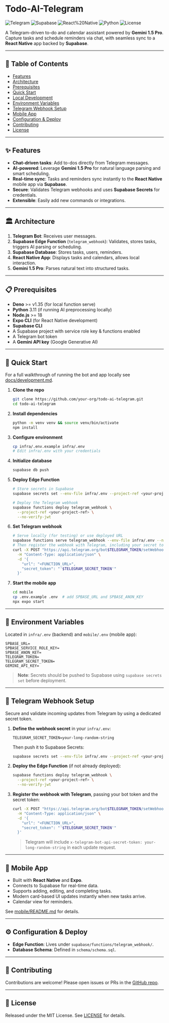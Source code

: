 # Todo-AI-Telegram

![Telegram](https://img.shields.io/badge/Telegram-Bot-blue) ![Supabase](https://img.shields.io/badge/Supabase-Edge%20Functions-green) ![React%20Native](https://img.shields.io/badge/React--Native-Mobile-yellow) ![Python](https://img.shields.io/badge/Python-3.11-blue) ![License](https://img.shields.io/badge/License-MIT-lightgrey)

A Telegram-driven to-do and calendar assistant powered by **Gemini 1.5 Pro**. Capture tasks and schedule reminders via chat, with seamless sync to a **React Native** app backed by **Supabase**.

---

## 🔖 Table of Contents

- [Features](#-features)
- [Architecture](#-architecture)
- [Prerequisites](#-prerequisites)
- [Quick Start](#-quick-start)
- [Local Development](docs/development.md)
- [Environment Variables](#-environment-variables)
- [Telegram Webhook Setup](#-telegram-webhook-setup)
- [Mobile App](#-mobile-app)
- [Configuration & Deploy](#-configuration--deploy)
- [Contributing](#-contributing)
- [License](#-license)

---

## ✨ Features

- **Chat-driven tasks**: Add to-dos directly from Telegram messages.
- **AI-powered**: Leverage **Gemini 1.5 Pro** for natural language parsing and smart scheduling.
- **Real-time sync**: Tasks and reminders sync instantly to the **React Native** mobile app via **Supabase**.
- **Secure**: Validates Telegram webhooks and uses **Supabase Secrets** for credentials.
- **Extensible**: Easily add new commands or integrations.

---

## 🏛️ Architecture

1. **Telegram Bot**: Receives user messages.
2. **Supabase Edge Function** (`telegram_webhook`): Validates, stores tasks, triggers AI parsing or scheduling.
3. **Supabase Database**: Stores tasks, users, reminders.
4. **React Native App**: Displays tasks and calendars, allows local interaction.
5. **Gemini 1.5 Pro**: Parses natural text into structured tasks.

---

## 📋 Prerequisites

- **Deno** >= v1.35 (for local function serve)
- **Python** 3.11 (if running AI preprocessing locally)
- **Node.js** >= 18
- **Expo CLI** (for React Native development)
- **Supabase CLI**
- A Supabase project with service role key & functions enabled
- A Telegram bot token
- A **Gemini API key** (Google Generative AI)

---

## 🚀 Quick Start

For a full walkthrough of running the bot and app locally see [docs/development.md](docs/development.md).

1. **Clone the repo**

   ```bash
   git clone https://github.com/your-org/todo-ai-telegram.git
   cd todo-ai-telegram
   ```

2. **Install dependencies**

   ```bash
   python -m venv venv && source venv/bin/activate
   npm install
   ```

3. **Configure environment**

   ```bash
   cp infra/.env.example infra/.env
   # Edit infra/.env with your credentials
   ```

4. **Initialize database**

   ```bash
   supabase db push
   ```

5. **Deploy Edge Function**

   ```bash
   # Store secrets in Supabase
   supabase secrets set --env-file infra/.env --project-ref <your-project-ref>

   # Deploy the Telegram webhook
   supabase functions deploy telegram_webhook \
     --project-ref <your-project-ref> \
     --no-verify-jwt
   ```

6. **Set Telegram webhook**

   ```bash
   # Serve locally (for testing) or use deployed URL
   supabase functions serve telegram_webhook --env-file infra/.env --no-verify-jwt
   # Then register the webhook with Telegram, including your secret token
   curl -X POST "https://api.telegram.org/bot$TELEGRAM_TOKEN/setWebhook" \
     -H "Content-Type: application/json" \
     -d '{
       "url": "<FUNCTION_URL>",
       "secret_token": "'$TELEGRAM_SECRET_TOKEN'"
     }'
   ```

7. **Start the mobile app**

   ```bash
   cd mobile
   cp .env.example .env  # add SPBASE_URL and SPBASE_ANON_KEY
   npx expo start
   ```

---

## 🔧 Environment Variables

Located in `infra/.env` (backend) and `mobile/.env` (mobile app):

```dotenv
SPBASE_URL=
SPBASE_SERVICE_ROLE_KEY=
SPBASE_ANON_KEY=
TELEGRAM_TOKEN=
TELEGRAM_SECRET_TOKEN=
GEMINI_API_KEY=
```

> **Note**: Secrets should be pushed to Supabase using `supabase secrets set` before deployment.

---

## 🔗 Telegram Webhook Setup

Secure and validate incoming updates from Telegram by using a dedicated secret token.

1. **Define the webhook secret** in your `infra/.env`:

   ```dotenv
   TELEGRAM_SECRET_TOKEN=your-long-random-string
   ```

   Then push it to Supabase Secrets:

   ```bash
   supabase secrets set --env-file infra/.env --project-ref <your-project-ref>
   ```

2. **Deploy the Edge Function** (if not already deployed):

   ```bash
   supabase functions deploy telegram_webhook \
     --project-ref <your-project-ref> \
     --no-verify-jwt
   ```

3. **Register the webhook with Telegram**, passing your bot token and the secret token:

   ```bash
   curl -X POST "https://api.telegram.org/bot$TELEGRAM_TOKEN/setWebhook" \
     -H "Content-Type: application/json" \
     -d '{
       "url": "<FUNCTION_URL>",
       "secret_token": "'$TELEGRAM_SECRET_TOKEN'"
     }'
   ```

   > Telegram will include `x-telegram-bot-api-secret-token: your-long-random-string` in each update request.

---

## 📱 Mobile App

- Built with **React Native** and **Expo**.
- Connects to Supabase for real-time data.
- Supports adding, editing, and completing tasks.
- Modern card-based UI updates instantly when new tasks arrive.
- Calendar view for reminders.

See [mobile/README.md](mobile/README.md) for details.

---

## ⚙️ Configuration & Deploy

- **Edge Function**: Lives under `supabase/functions/telegram_webhook/`.
- **Database Schema**: Defined in `schema/schema.sql`.

---

## 🤝 Contributing

Contributions are welcome! Please open issues or PRs in the [GitHub repo](https://github.com/your-org/todo-ai-telegram).

---

## 📄 License

Released under the MIT License. See [LICENSE](LICENSE) for details.
